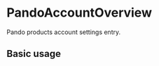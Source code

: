 # PandoAccountOverview

Pando products account settings entry.

## Basic usage

<example file="pando-ui/pando-account-overview/basic" />
